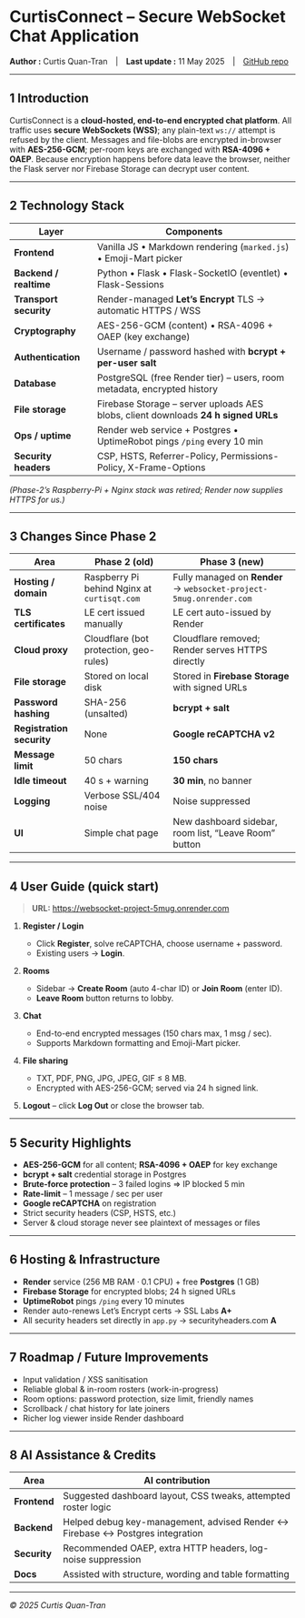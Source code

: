 # CurtisConnect – Secure WebSocket Chat Application  
**Author :** Curtis Quan-Tran | **Last update :** 11 May 2025 | [GitHub repo](https://github.com/curtisqt30/websocket-project)

---

## 1  Introduction  

CurtisConnect is a **cloud-hosted, end-to-end encrypted chat platform**. All traffic uses **secure WebSockets (WSS)**; any plain-text `ws://` attempt is refused by the client.  Messages and file-blobs are encrypted in-browser with **AES-256-GCM**; per-room keys are exchanged with **RSA-4096 + OAEP**. Because encryption happens before data leave the browser, neither the Flask server nor Firebase Storage can decrypt user content.

---

## 2  Technology Stack  

| Layer | Components |
|-------|------------|
| **Frontend** | Vanilla JS • Markdown rendering (`marked.js`) • Emoji-Mart picker |
| **Backend / realtime** | Python • Flask • Flask-SocketIO (eventlet) • Flask-Sessions |
| **Transport security** | Render-managed **Let’s Encrypt** TLS → automatic HTTPS / WSS |
| **Cryptography** | AES-256-GCM (content) • RSA-4096 + OAEP (key exchange) |
| **Authentication** | Username / password hashed with **bcrypt + per-user salt** |
| **Database** | PostgreSQL (free Render tier) – users, room metadata, encrypted history |
| **File storage** | Firebase Storage – server uploads AES blobs, client downloads **24 h signed URLs** |
| **Ops / uptime** | Render web service + Postgres • UptimeRobot pings `/ping` every 10 min |
| **Security headers** | CSP, HSTS, Referrer-Policy, Permissions-Policy, X-Frame-Options |

*(Phase-2’s Raspberry-Pi + Nginx stack was retired; Render now supplies HTTPS for us.)*

---

## 3  Changes Since Phase 2  

| Area | Phase 2 (old) | Phase 3 (new) |
|------|---------------|---------------|
| **Hosting / domain** | Raspberry Pi behind Nginx at `curtisqt.com` | Fully managed on **Render** → `websocket-project-5mug.onrender.com` |
| **TLS certificates** | LE cert issued manually | LE cert auto-issued by Render |
| **Cloud proxy** | Cloudflare (bot protection, geo-rules) | Cloudflare removed; Render serves HTTPS directly |
| **File storage** | Stored on local disk | Stored in **Firebase Storage** with signed URLs |
| **Password hashing** | SHA-256 (unsalted) | **bcrypt + salt** |
| **Registration security** | None | **Google reCAPTCHA v2** |
| **Message limit** | 50 chars | **150 chars** |
| **Idle timeout** | 40 s + warning | **30 min**, no banner |
| **Logging** | Verbose SSL/404 noise | Noise suppressed |
| **UI** | Simple chat page | New dashboard sidebar, room list, “Leave Room” button |

--- 

## 4  User Guide (quick start)

> **URL:** <https://websocket-project-5mug.onrender.com>

1. **Register / Login**  
   * Click **Register**, solve reCAPTCHA, choose username + password.  
   * Existing users → **Login**.

2. **Rooms**  
   * Sidebar → **Create Room** (auto 4-char ID) or **Join Room** (enter ID).  
   * **Leave Room** button returns to lobby.

3. **Chat**  
   * End-to-end encrypted messages (150 chars max, 1 msg / sec).  
   * Supports Markdown formatting and Emoji-Mart picker.

4. **File sharing**  
   * TXT, PDF, PNG, JPG, JPEG, GIF ≤ 8 MB.  
   * Encrypted with AES-256-GCM; served via 24 h signed link.

5. **Logout** – click **Log Out** or close the browser tab.

---

## 5  Security Highlights  

* **AES-256-GCM** for all content; **RSA-4096 + OAEP** for key exchange  
* **bcrypt + salt** credential storage in Postgres  
* **Brute-force protection** – 3 failed logins ⇒ IP blocked 5 min  
* **Rate-limit** – 1 message / sec per user  
* **Google reCAPTCHA** on registration  
* Strict security headers (CSP, HSTS, etc.)  
* Server & cloud storage never see plaintext of messages or files

---

## 6  Hosting & Infrastructure  

* **Render** service (256 MB RAM · 0.1 CPU) + free **Postgres** (1 GB)  
* **Firebase Storage** for encrypted blobs; 24 h signed URLs  
* **UptimeRobot** pings `/ping` every 10 minutes  
* Render auto-renews Let’s Encrypt certs → SSL Labs **A+**  
* All security headers set directly in `app.py` → securityheaders.com **A**

---

## 7  Roadmap / Future Improvements  

* Input validation / XSS sanitisation  
* Reliable global & in-room rosters (work-in-progress)  
* Room options: password protection, size limit, friendly names  
* Scrollback / chat history for late joiners  
* Richer log viewer inside Render dashboard

---

## 8  AI Assistance & Credits  

| Area | AI contribution |
|------|-----------------|
| **Frontend** | Suggested dashboard layout, CSS tweaks, attempted roster logic |
| **Backend** | Helped debug key-management, advised Render ↔ Firebase ↔ Postgres integration |
| **Security** | Recommended OAEP, extra HTTP headers, log-noise suppression |
| **Docs** | Assisted with structure, wording and table formatting |

---

*© 2025 Curtis Quan-Tran* 